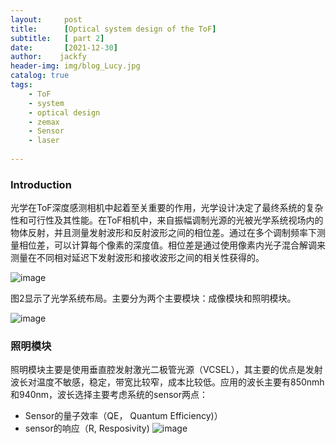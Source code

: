 ```yaml
---
layout:     post
title:      [Optical system design of the ToF]
subtitle:   [ part 2]
date:       [2021-12-30]
author:    jackfy
header-img: img/blog_Lucy.jpg
catalog: true
tags:
    - ToF
    - system
    - optical design
    - zemax
    - Sensor
    - laser
    
---
```

### Introduction

光学在ToF深度感测相机中起着至关重要的作用，光学设计决定了最终系统的复杂性和可行性及其性能。在ToF相机中，来自振幅调制光源的光被光学系统视场内的物体反射，并且测量发射波形和反射波形之间的相位差。通过在多个调制频率下测量相位差，可以计算每个像素的深度值。相位差是通过使用像素内光子混合解调来测量在不同相对延迟下发射波形和接收波形之间的相关性获得的。
            
![image](https://github.com/Opticscloudend/opticscloudend.github.io/assets/131378528/46d02418-343f-461e-aa72-720c26516b69)


图2显示了光学系统布局。主要分为两个主要模块：成像模块和照明模块。

![image](https://github.com/Opticscloudend/opticscloudend.github.io/assets/131378528/772bd15e-2ff4-471a-829d-b341d6296fb1)

### 照明模块

照明模块主要是使用垂直腔发射激光二极管光源（VCSEL），其主要的优点是发射波长对温度不敏感，稳定，带宽比较窄，成本比较低。应用的波长主要有850nmh和940nm，波长选择主要考虑系统的sensor两点：

- Sensor的量子效率（QE， Quantum Efficiency)）
- sensor的响应（R, Resposivity)
![image](https://github.com/Opticscloudend/opticscloudend.github.io/assets/131378528/94240d35-4230-4214-9d72-d4a51bd71c50)



